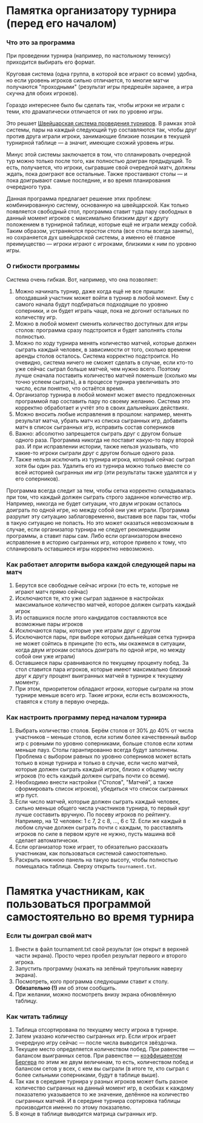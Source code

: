 # Памятка организатору турнира (перед его началом)

### Что это за программа

При проведении турнира (например, по настольному теннису) приходится выбирать его формат.

Круговая система (одна группа, в которой все играют со всеми) удобна, но если уровень игроков сильно отличается, то многие матчи
получаются "проходными" (результат игры предрешён заранее, а игра скучна для обоих игроков).

Гораздо интереснее было бы сделать так, чтобы игроки не играли с теми, кто драматически отличается от них по уровню игры.

Это решает [Швейцарская система проведения турниров](https://ru.wikipedia.org/wiki/Швейцарская_система).
В рамках этой системы, пары на каждый следующий тур составляются так, чтобы друг против друга играли игроки, занимающие близкие позиции
в текущей турнирной таблице — а значит, имеющие схожий уровень игры.

Минус этой системы заключается в том, что спланировать очередной тур можно только после того, как полностью доигран предыдущий. То есть,
получается, что игроки, сыгравшие свой очередной матч, должны ждать, пока доиграют все остальные. Также простаивают столы — и пока
доигрывают самые последние, и во время планирования очередного тура.

Данная программа предлагает решение этих проблем: комбинированную систему, основанную на швейцарской. Как только появляется свободный стол,
программа ставит туда пару свободных в данный момент игроков с максимально близким друг к другу положением в турнирной таблице, которые
ещё не играли между собой. Таким образом, устраняются простои стола (все столы всегда заняты), но сохраняется дух швейцарской системы, а
именно её главное преимущество — игроки играют с игроками, близкими к ним по уровню игры.

### О гибкости программы

Система очень гибкая. Вот, например, что она позволяет:
1. Можно начинать турнир, даже когда ещё не все пришли: опоздавший участник может войти в турнир в любой момент.
   Ему с самого начала будут подбираться подходящие по уровню соперники, и он будет играть чаще, пока не догонит остальных по количеству игр.
2. Можно в любой момент сменить количество доступных для игры столов: программа сразу подстроится и будет заполнять столы полностью.
3. Можно по ходу турнира менять количество матчей, которые должен сыграть каждый человек, в зависимости от того, сколько времени аренды
   столов осталось. Система корректно подстроится. Но очевидно, система ничего не сможет сделать в случае,
   если кто-то уже сейчас сыграл больше матчей, чем нужно всего. Поэтому лучше сначала поставить количество матчей поменьше (сколько мы
   точно успеем сыграть), а в процессе турнира увеличивать это число, если понятно, что остаётся время.
4. Организатор турнира в любой момент может вместо предложенных программой пар составить пару по своему желанию. Система это корректно
   обработает и учтёт это в своих дальнейших действиях.
5. Можно вносить любые исправления в прошлом: например, менять результат матча, убрать матч из списка сыгранных игр, добавить матч в
   список сыгранных игр, исправить состав соперников
6. Важно: абсолютно запрещается сыграть друг с другом больше одного раза. Программа никогда не поставит какую-то пару второй раз. И при
   исправлении истории, также нельзя указывать, что какие-то игроки сыграли друг с другом больше одного раза.
7. Также нельзя исключить из турнира игрока, который сейчас сыграл хотя бы один раз. Удалить его из турнира можно только вместе
   со всей историей сыгранных им игр (эти результаты также удалятся и у его соперников).

Программа всегда следит за тем, чтобы сетка корректно складывалась при том, что каждый должен сыграть строго заданное количество игр.
Например, никогда не будет ситуации, что двум игрокам осталось доиграть по одной игре, но между собой они уже играли. Программа разрулит
эту ситуацию заблаговременно, выставив все пары так, чтобы в такую ситуацию не попасть.
Но это может оказаться невозможным в случае, если организатор турнира не следует рекомендациям программы, а ставит пары сам. Либо если
организатором внесено исправление в историю сыгранных игр, которое привело к тому, что спланировать оставшиеся игры корректно невозможно.

### Как работает алгоритм выбора каждой следующей пары на матч

1. Берутся все свободные сейчас игроки (то есть те, которые не играют матч прямо сейчас)
2. Исключаются те, кто уже сыграл заданное в настройках максимальное количество матчей, которое должен сыграть каждый игрок
3. Из оставшихся после этого кандидатов составляются все возможные пары игроков
4. Исключаются пары, которые уже играли друг с другом
5. Исключаются пары, при выборе которых дальнейшая сетка турнира не может сойтись в принципе
   (то есть, мы окажемся в ситуации, когда двум игрокам осталось доиграть по одной игре, но между собой они уже играли)
6. Оставшиеся пары сравниваются по текущему проценту побед. За стол ставится пара игроков, которые
   имеют максимально близкий друг к другу процент выигранных матчей в турнире к текущему моменту.
7. При этом, приоритетом обладают игроки, которые сыграли на этом турнире меньше всего игр. Такие игроки, если есть возможность,
   ставятся к столу в первую очередь.

### Как настроить программу перед началом турнира

1. Выбрать количество столов.
   Берём столов от 30% до 40% от числа участников – меньше столов, если хотим более качественный выбор игр с ровными по уровню соперниками,
   больше столов если хотим меньше пауз. Столы гарантированно всегда будут заполнены.
   Проблема с выбором равных по уровню соперников может встать только в конце турнира и только в случае, если число матчей,
   которые должен сыграть каждый игрок, близко к общему числу игроков (то есть каждый должен сыграть почти со всеми).
2. Необходимо внести настройки ("Столов", "Матчей", а также сформировать список игроков), убедиться что список сыгранных игр пуст.
3. Если число матчей, которые должен сыграть каждый человек, сильно меньше общего числа участников турнира, то первый круг лучше
   составить вручную. По посеву игроков по рейтингу. Например, на 12 человек: 1 с 7, 2 с 8, ..., 6 с 12.
   Если же каждый в любом случае должен сыграть почти с каждым, то расставлять игроков по силе в первом круге не нужно,
   пусть машина всё сделает автоматически.
4. Если организатор тоже играет, то обязательно рассказать участникам, как пользоваться системой самостоятельно.
5. Раскрыть нижнюю панель на такую высоту, чтобы полностью помещалась таблица. Сверху открыть `tournament.txt`.

# Памятка участникам, как пользоваться программой самостоятельно во время турнира

### Если ты доиграл свой матч

1. Внести в файл tournament.txt свой результат (он открыт в верхней части экрана). Просто через пробел результат первого и второго игрока.
2. Запустить программу (нажать на зелёный треугольник наверху экрана).
3. Посмотреть, кого программа следующими ставит к столу. **Обязательно (!)** им об этом сообщить.
4. При желании, можно посмотреть внизу экрана обновлённую таблицу.

### Как читать таблицу

1. Таблица отсортирована по текущему месту игрока в турнире.
2. Затем указано количество сыгранных игр. Если игрок играет очередную игру сейчас — после числа выводится звёздочка.
3. Текущее место определяется количеством побед. При равенстве — балансом выигранных сетов.
   При равенстве — [коэффициентом Бергера](https://ru.m.wikipedia.org/wiki/Коэффициент_Бергера) по этим же двум величинам, то есть,
   количеством побед и балансом сетов у всех, с кем вы сыграли (в итоге те, кто сыграл с более сильными соперниками, будут в таблице выше).
4. Так как в середине турнира у разных игроков может быть разное количество сыгранных на данный момент игр, в скобках к каждому показателю
   указывается то же значение, делённое на количество сыгранных матчей. И в середине турнира сортировка таблицы производится именно по этому
   показателю.
5. В конце в таблице выводится матрица сыгранных игр.

